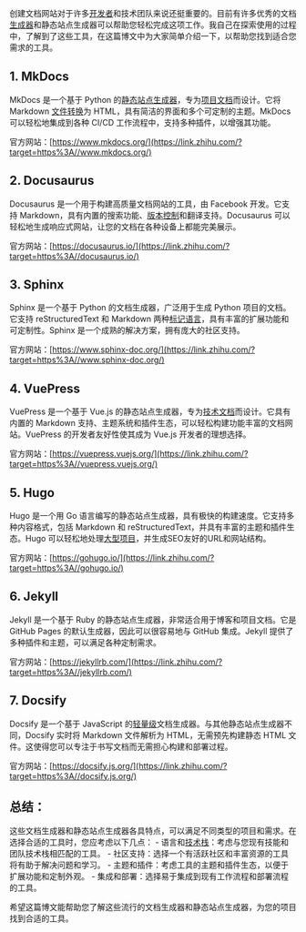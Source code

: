创建文档网站对于许多[开发者](https://www.zhihu.com/search?q=%E5%BC%80%E5%8F%91%E8%80%85&search_source=Entity&hybrid_search_source=Entity&hybrid_search_extra=%7B%22sourceType%22%3A%22answer%22%2C%22sourceId%22%3A3004681766%7D)和技术团队来说还挺重要的。目前有许多优秀的文档[生成器](https://www.zhihu.com/search?q=%E7%94%9F%E6%88%90%E5%99%A8&search_source=Entity&hybrid_search_source=Entity&hybrid_search_extra=%7B%22sourceType%22%3A%22answer%22%2C%22sourceId%22%3A3004681766%7D)和静态站点生成器可以帮助您轻松完成这项工作。我自己在探索使用的过程中，了解到了这些工具，在这篇博文中为大家简单介绍一下，以帮助您找到适合您需求的工具。

## 1. MkDocs

MkDocs 是一个基于 Python 的[静态站点生成器](https://www.zhihu.com/search?q=%E9%9D%99%E6%80%81%E7%AB%99%E7%82%B9%E7%94%9F%E6%88%90%E5%99%A8&search_source=Entity&hybrid_search_source=Entity&hybrid_search_extra=%7B%22sourceType%22%3A%22answer%22%2C%22sourceId%22%3A3004681766%7D)，专为[项目文档](https://www.zhihu.com/search?q=%E9%A1%B9%E7%9B%AE%E6%96%87%E6%A1%A3&search_source=Entity&hybrid_search_source=Entity&hybrid_search_extra=%7B%22sourceType%22%3A%22answer%22%2C%22sourceId%22%3A3004681766%7D)而设计。它将 Markdown [文件转换](https://www.zhihu.com/search?q=%E6%96%87%E4%BB%B6%E8%BD%AC%E6%8D%A2&search_source=Entity&hybrid_search_source=Entity&hybrid_search_extra=%7B%22sourceType%22%3A%22answer%22%2C%22sourceId%22%3A3004681766%7D)为 HTML，具有简洁的界面和多个可定制的主题。MkDocs 可以轻松地集成到各种 CI/CD 工作流程中，支持多种插件，以增强其功能。

官方网站：[https://www.mkdocs.org/](https://link.zhihu.com/?target=https%3A//www.mkdocs.org/)

## 2. Docusaurus

Docusaurus 是一个用于构建高质量文档网站的工具，由 Facebook 开发。它支持 Markdown，具有内置的搜索功能、[版本控制](https://www.zhihu.com/search?q=%E7%89%88%E6%9C%AC%E6%8E%A7%E5%88%B6&search_source=Entity&hybrid_search_source=Entity&hybrid_search_extra=%7B%22sourceType%22%3A%22answer%22%2C%22sourceId%22%3A3004681766%7D)和翻译支持。Docusaurus 可以轻松地生成响应式网站，让您的文档在各种设备上都能完美展示。

官方网站：[https://docusaurus.io/](https://link.zhihu.com/?target=https%3A//docusaurus.io/)

## 3. Sphinx

Sphinx 是一个基于 Python 的文档生成器，广泛用于生成 Python 项目的文档。它支持 reStructuredText 和 Markdown 两种[标记语言](https://www.zhihu.com/search?q=%E6%A0%87%E8%AE%B0%E8%AF%AD%E8%A8%80&search_source=Entity&hybrid_search_source=Entity&hybrid_search_extra=%7B%22sourceType%22%3A%22answer%22%2C%22sourceId%22%3A3004681766%7D)，具有丰富的扩展功能和可定制性。Sphinx 是一个成熟的解决方案，拥有庞大的社区支持。

官方网站：[https://www.sphinx-doc.org/](https://link.zhihu.com/?target=https%3A//www.sphinx-doc.org/)

## 4. VuePress

VuePress 是一个基于 Vue.js 的静态站点生成器，专为[技术文档](https://www.zhihu.com/search?q=%E6%8A%80%E6%9C%AF%E6%96%87%E6%A1%A3&search_source=Entity&hybrid_search_source=Entity&hybrid_search_extra=%7B%22sourceType%22%3A%22answer%22%2C%22sourceId%22%3A3004681766%7D)而设计。它具有内置的 Markdown 支持、主题系统和插件生态，可以轻松构建功能丰富的文档网站。VuePress 的开发者友好性使其成为 Vue.js 开发者的理想选择。

官方网站：[https://vuepress.vuejs.org/](https://link.zhihu.com/?target=https%3A//vuepress.vuejs.org/)

## 5. Hugo

Hugo 是一个用 Go 语言编写的静态站点生成器，具有极快的构建速度。它支持多种内容格式，包括 Markdown 和 reStructuredText，并具有丰富的主题和插件生态。Hugo 可以轻松地处理[大型项目](https://www.zhihu.com/search?q=%E5%A4%A7%E5%9E%8B%E9%A1%B9%E7%9B%AE&search_source=Entity&hybrid_search_source=Entity&hybrid_search_extra=%7B%22sourceType%22%3A%22answer%22%2C%22sourceId%22%3A3004681766%7D)，并生成SEO友好的URL和网站结构。

官方网站：[https://gohugo.io/](https://link.zhihu.com/?target=https%3A//gohugo.io/)

## 6. Jekyll

Jekyll 是一个基于 Ruby 的静态站点生成器，非常适合用于博客和项目文档。它是 GitHub Pages 的默认生成器，因此可以很容易地与 GitHub 集成。Jekyll 提供了多种插件和主题，可以满足各种定制需求。

官方网站：[https://jekyllrb.com/](https://link.zhihu.com/?target=https%3A//jekyllrb.com/)

## 7. Docsify

Docsify 是一个基于 JavaScript 的[轻量级](https://www.zhihu.com/search?q=%E8%BD%BB%E9%87%8F%E7%BA%A7&search_source=Entity&hybrid_search_source=Entity&hybrid_search_extra=%7B%22sourceType%22%3A%22answer%22%2C%22sourceId%22%3A3004681766%7D)文档生成器。与其他静态站点生成器不同，Docsify 实时将 Markdown 文件解析为 HTML，无需预先构建静态 HTML 文件。这使得您可以专注于书写文档而无需担心构建和部署过程。

官方网站：[https://docsify.js.org/](https://link.zhihu.com/?target=https%3A//docsify.js.org/)

## 总结：

这些文档生成器和静态站点生成器各具特点，可以满足不同类型的项目和需求。在选择合适的工具时，您应考虑以下几点： - 语言和[技术栈](https://www.zhihu.com/search?q=%E6%8A%80%E6%9C%AF%E6%A0%88&search_source=Entity&hybrid_search_source=Entity&hybrid_search_extra=%7B%22sourceType%22%3A%22answer%22%2C%22sourceId%22%3A3004681766%7D)：考虑与您现有技能和团队技术栈相匹配的工具。 - 社区支持：选择一个有活跃社区和丰富资源的工具将有助于解决问题和学习。 - 主题和插件：考虑工具的主题和插件生态，以便于扩展功能和定制外观。 - 集成和部署：选择易于集成到现有工作流程和部署流程的工具。

希望这篇博文能帮助您了解这些流行的文档生成器和静态站点生成器，为您的项目找到合适的工具。
